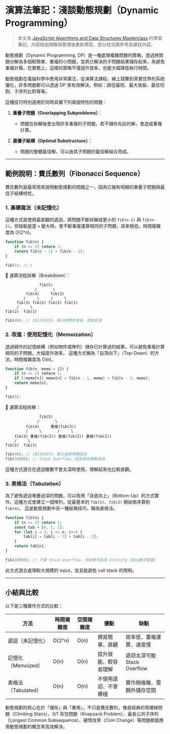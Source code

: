 # 演算法筆記：淺談動態規劃（Dynamic Programming）

> 本文為 [JavaScript Algorithms and Data Structures Masterclass](https://www.udemy.com/course/js-algorithms-and-data-structures-masterclass/) 的學習筆記。內容經由理解與整理後重新撰寫，部分程式碼參考自課程內容。

動態規劃（Dynamic Programming, DP）是一種處理複雜問題的策略，透過將問題分解為多個較簡單、重複的小問題，並將已解決的子問題結果儲存起來，來避免重複計算。在實務上，這樣的策略不僅提升效率，也能大幅降低執行時間。

動態規劃在電腦科學中應用非常廣泛，從演算法課程、線上競賽到真實世界的系統優化，許多問題都可以透過 DP 來有效解決。例如：路徑最短、最大收益、最佳切割、子序列比對等等。

這種技巧特別適用於同時具備下列兩個特性的問題：

1. **重疊子問題（Overlapping Subproblems）**：

   * 問題在拆解後會出現許多重複的子問題，若不儲存先前的解，會造成重複計算。

2. **最優子結構（Optimal Substructure）**：

   * 問題的整體最佳解，可以由其子問題的最佳解組合而成。

---

## 範例說明：費氏數列（Fibonacci Sequence）

費氏數列是最常用來說明動態規劃的問題之一，因為它擁有明顯的重疊子問題與最佳子結構特性。

### 1. 基礎寫法（未記憶化）

這種方式是使用最直觀的遞迴，將問題不斷拆解成更小的 `fib(n-1)` 與 `fib(n-2)`。但缺點是當 `n` 變大時，會不斷重複運算相同的子問題，效率極低。時間複雜度為 O(2^n)。

```js
function fib(n) {
    if (n <= 2) return 1;
    return fib(n - 1) + fib(n - 2);
}

fib(5); // 5
```

📌 運算流程拆解（Breakdown）：

```plaintext
               fib(5)
             /       \
         fib(4)     fib(3)
        /     \     /     \
     fib(3) fib(2) fib(2) fib(1)
     /     \
fib(2)  fib(1)
```

```js
fib(40); // 102334155，執行時間非常長，效能低落
```

### 2. 改進：使用記憶化（Memoization）

透過額外的記憶結構（例如物件或陣列）儲存已計算過的結果，可以避免重複計算相同的子問題，大幅提升效率。
這種方式稱為「自頂向下」（Top-Down）的方法，時間複雜度為 O(n)。

```js
function fib(n, memo = {}) {
    if (n <= 2) return 1;
    if (!memo[n]) memo[n] = fib(n - 1, memo) + fib(n - 2, memo);
    return memo[n];
}

fib(5);
```

📌 運算流程拆解：

```plaintext
               fib(5)
              /       \
         fib(4)     重複(fib(3))
         /     \       /     \
    fib(3) 重複(fib(2)) 重複(fib(2)) 重複(fib(1))
    /     \
fib(2)  fib(1)
```

```js
fib(40); // 102334155，執行速度明顯加快
fib(10000); // Stack Overflow，因為遞迴層數過深
```

這種方式適合在遞迴層數不會太深時使用，理解起來也比較直觀。

### 3. 表格法（Tabulation）

為了避免遞迴堆疊過深的問題，可以改用「自底向上」（Bottom-Up）的方式實作。這種方式會建立一個陣列，從最基本的 `fib(1)`、`fib(2)` 開始依序算到 `fib(n)`。
這是動態規劃中另一種經典技巧，稱為表格法。

```js
function fib(n) {
    if (n <= 2) return 1;
    const tab = [0, 1, 1];
    for (let i = 3; i <= n; i++) {
        tab[i] = tab[i - 1] + tab[i - 2];
    }
    return tab[n];
}

fib(10000); // 不會 Stack Overflow，但結果可能為 Infinity（超出數字範圍）
```

此方式適合處理較大規模的 input，並且能避免 call stack 的限制。

---

## 小結與比較

以下是三種實作方式的比較：

| 方法             | 時間複雜度  | 空間複雜度 | 優點         | 缺點                    |
| -------------- | ------ | ----- | ---------- | --------------------- |
| 遞迴（未記憶化）       | O(2^n) | O(n)  | 撰寫簡單、直觀    | 效率低、重複運算、速度慢          |
| 記憶化（Memoized）  | O(n)   | O(n)  | 提升效能、較容易理解 | 遞迴太深可能 Stack Overflow |
| 表格法（Tabulated） | O(n)   | O(n)  | 不使用遞迴、不會爆棧 | 實作稍複雜、需額外儲存空間         |

動態規劃的核心在於「儲存」與「重用」，不只是費氏數列，像是經典的爬樓梯問題（Climbing Stairs）、0/1 背包問題（Knapsack Problem）、最長公共子序列（Longest Common Subsequence）、硬幣找零（Coin Change）等問題都能應用動態規劃的概念來高效解決。
